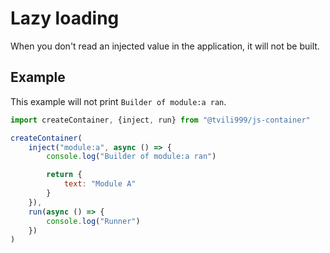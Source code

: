 # Lazy loading

When you don't read an injected value in the application, it will not be built.

## Example

This example will not print `Builder of module:a ran`.

```js
import createContainer, {inject, run} from "@tvili999/js-container"

createContainer(
    inject("module:a", async () => {
        console.log("Builder of module:a ran")

        return {
            text: "Module A"
        }
    }),
    run(async () => {
        console.log("Runner")
    })
)
```
